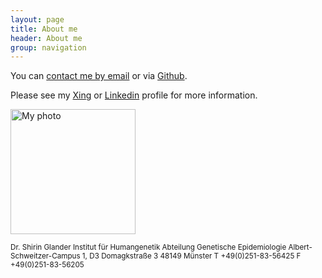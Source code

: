 ```yaml
---
layout: page
title: About me
header: About me
group: navigation
---
```


You can [contact me by email](mailto:s_glan02@wwu.de) or via [Github](http://github.com/ShirinG).

Please see my [Xing](http://www.xing.com/profile/Shirin_Glander) or [Linkedin](http://de.linkedin.com/in/shirin-glander-01120881) profile for more information.

<img src="{{ site.url }}/assets/images/Bewerbungsfoto.jpg" alt="My photo" width="200">

<small>Dr. Shirin Glander
Institut für Humangenetik
Abteilung Genetische Epidemiologie
Albert-Schweitzer-Campus 1, D3
Domagkstraße 3
48149 Münster
T +49(0)251-83-56425
F +49(0)251-83-56205</small>
